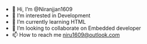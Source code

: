 - 👋 Hi, I’m @Niranjjan1609
- 👀 I’m interested in Development
- 🌱 I’m currently learning HTML
- 💞️ I’m looking to collaborate on Embedded developer
- 📫 How to reach me niru1609@outlook.com

<!---
Niranjjan1609/Niranjjan1609 is a ✨ special ✨ repository because its `README.md` (this file) appears on your GitHub profile.
You can click the Preview link to take a look at your changes.
--->

